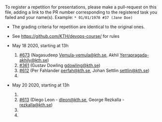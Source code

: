 To register a repetition for presentations, please make a pull-request on this file, adding a link to the PR number corresponding to the registered task you failed and your name(s). Example: `* 01/01/1970 #37 (Jane Doe)`

* The grading criteria for repetition are identical to the original ones.
* See https://github.com/KTH/devops-course/ for rules

* May 18 2020, starting at 13h

  1. [#673](https://github.com/KTH/devops-course/pull/673) (Nagasudeep Vemula-vemula@kth.se, Akhil Yerrapragada-akhily@kth.se)
  1. [#361](https://github.com/KTH/devops-course/pull/361) (Gustav Dowling gdowling@kth.se)
  1. [#612](https://github.com/KTH/devops-course/pull/612) (Per Fahlander perfah@kth.se, Johan Settlin settlin@kth.se)
  1.
* May 20 2020, starting at 13h

  1.
  1. [#613](https://github.com/KTH/devops-course/pull/613) (Diego Leon - dleon@kth.se, George Rezkalla - rezkalla@kth.se)
  1. 
  1.

